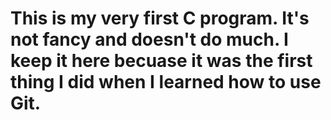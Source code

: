 This is my very first C program. It's not fancy and doesn't do much. I keep it here becuase it was the first thing I did when I learned how to use Git.
==========
